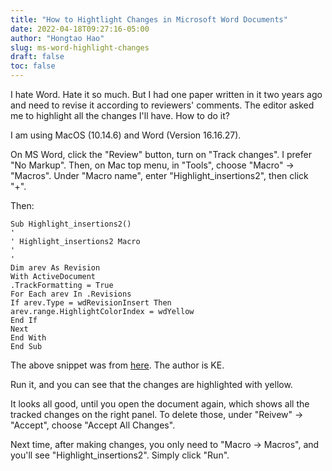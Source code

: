 ```yaml
---
title: "How to Hightlight Changes in Microsoft Word Documents"
date: 2022-04-18T09:27:16-05:00
author: "Hongtao Hao"
slug: ms-word-highlight-changes
draft: false
toc: false
---
```


I hate Word. Hate it so much. But I had one paper written in it two years ago and need to revise it according to reviewers' comments. The editor asked me to highlight all the changes I'll have. How to do it?

I am using MacOS (10.14.6) and Word (Version 16.16.27).

On MS Word, click the "Review" button, turn on "Track changes". I prefer "No Markup". Then, on Mac top menu, in "Tools", choose "Macro" -> "Macros". Under "Macro name", enter "Highlight_insertions2", then click "+". 

Then:

```
Sub Highlight_insertions2()
'
' Highlight_insertions2 Macro
'
'
Dim arev As Revision
With ActiveDocument
.TrackFormatting = True
For Each arev In .Revisions
If arev.Type = wdRevisionInsert Then
arev.range.HighlightColorIndex = wdYellow
End If
Next
End With
End Sub
```

The above snippet was from [here](https://arbitweb.wordpress.com/2011/02/23/macro-to-highlight-track-changes-in-word/). The author is KE. 

Run it, and you can see that the changes are highlighted with yellow. 

It looks all good, until you open the document again, which shows all the tracked changes on the right panel. To delete those, under "Reivew" -> "Accept", choose "Accept All Changes".

Next time, after making changes, you only need to "Macro -> Macros", and you'll see "Highlight_insertions2". Simply click "Run". 